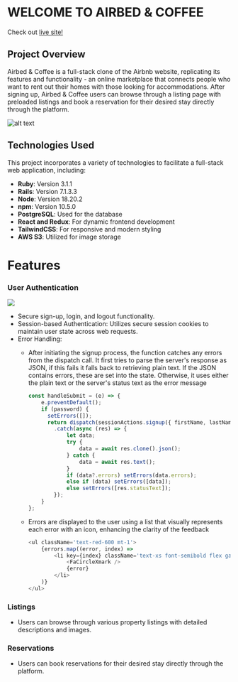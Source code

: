 # WELCOME TO AIRBED & COFFEE

Check out [live site!](https://airbed-n-coffee.onrender.com/)

## Project Overview
Airbed & Coffee is a full-stack clone of the Airbnb website, replicating its features and functionality - an online marketplace that connects people who want to rent out their homes with those looking for accommodations. After signing up, Airbed & Coffee users can browse through a listing page with preloaded listings and book a reservation for their desired stay directly through the platform.

![alt text](https://github.com/edison4354/airbed-n-coffee/blob/main/public/homepage.png?raw=true)

## Technologies Used
This project incorporates a variety of technologies to facilitate a full-stack web application, including:

- **Ruby**: Version 3.1.1
- **Rails**: Version 7.1.3.3
- **Node**: Version 18.20.2
- **npm**: Version 10.5.0
- **PostgreSQL**: Used for the database
- **React and Redux**: For dynamic frontend development
- **TailwindCSS**: For responsive and modern styling
- **AWS S3**: Utilized for image storage

# Features

### User Authentication
![](https://github.com/edison4354/airbed-n-coffee/blob/main/public/sample.gif)
- Secure sign-up, login, and logout functionality.
- Session-based Authentication: Utilizes secure session cookies to maintain user state across web requests.
- Error Handling:
  - After initiating the signup process, the function catches any errors from the dispatch call. It first tries to parse the server's response as JSON, if this fails it falls back to retrieving plain text. If the JSON contains errors, these are set into the state. Otherwise, it uses either the plain text or the server's status text as the error message
 
    ```javascript
    const handleSubmit = (e) => {
        e.preventDefault();
        if (password) {
          setErrors([]);
          return dispatch(sessionActions.signup({ firstName, lastName, email, password }))
            .catch(async (res) => {
                let data;
                try {
                    data = await res.clone().json();
                } catch {
                    data = await res.text();
                }
                if (data?.errors) setErrors(data.errors);
                else if (data) setErrors([data]);
                else setErrors([res.statusText]);
            });
        }
    };
    ```
  - Errors are displayed to the user using a list that visually represents each error with an icon, enhancing the clarity of the feedback
    ```javascript
    <ul className='text-red-600 mt-1'>
        {errors.map((error, index) => 
            <li key={index} className='text-xs font-semibold flex gap-2 items-center'>
                <FaCircleXmark /> 
                {error}
            </li>
        )}
    </ul>
    ```
### Listings
- Users can browse through various property listings with detailed descriptions and images.
  
### Reservations
- Users can book reservations for their desired stay directly through the platform.

